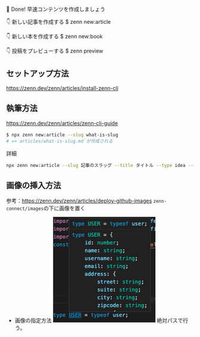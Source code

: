 #

🎉 Done!
早速コンテンツを作成しましょう

👇 新しい記事を作成する
$ zenn new:article

👇 新しい本を作成する
$ zenn new:book

👇 投稿をプレビューする
$ zenn preview

## セットアップ方法

https://zenn.dev/zenn/articles/install-zenn-cli

## 執筆方法

https://zenn.dev/zenn/articles/zenn-cli-guide

```sh
$ npx zenn new:article --slug what-is-slug
# => articles/what-is-slug.md`が作成される
```

詳細

```sh
npx zenn new:article --slug 記事のスラッグ --title タイトル --type idea --emoji ✨
```

## 画像の挿入方法

参考：https://zenn.dev/zenn/articles/deploy-github-images
`zenn-connect/images`の下に画像を置く

- 画像の指定方法
  ![](/images/USER_type.png)
  絶対パスで行う。
